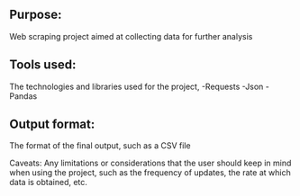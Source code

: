 ## Purpose: 
Web scraping project aimed at collecting data for further analysis

## Tools used: 
The technologies and libraries used for the project,
-Requests
-Json 
-Pandas


## Output format: 
The format of the final output, such as a CSV file


Caveats: Any limitations or considerations that the user should keep in mind when using the project, such as the frequency of updates, the rate at which data is obtained, etc.
